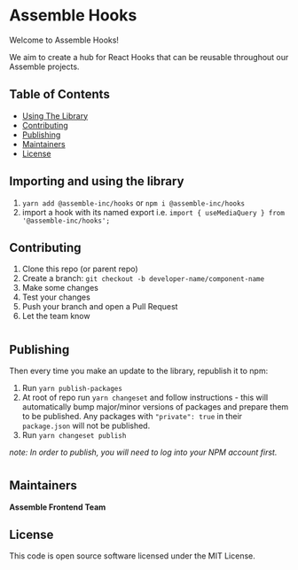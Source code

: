 # **Assemble Hooks**

Welcome to Assemble Hooks!

We aim to create a hub for React Hooks that can be reusable throughout our Assemble projects.

## Table of Contents

- [Using The Library](#usage)
- [Contributing](#contributing)
- [Publishing](#publishing)
- [Maintainers](#maintainers)
- [License](#license)

## Importing and using the library <a id='usage'></a>
1. `yarn add @assemble-inc/hooks` or `npm i @assemble-inc/hooks`
2. import a hook with its named export i.e. `import { useMediaQuery } from '@assemble-inc/hooks';`

## Contributing <a id='contributing'></a>

1. Clone this repo (or parent repo)
2. Create a branch: `git checkout -b developer-name/component-name`
3. Make some changes
4. Test your changes
5. Push your branch and open a Pull Request
6. Let the team know
#
## Publishing <a id='publishing'></a>

Then every time you make an update to the library, republish it to npm:

1. Run `yarn publish-packages`
2. At root of repo run `yarn changeset` and follow instructions - this will automatically bump major/minor versions of packages and prepare them to be published. Any packages with `"private": true` in their `package.json` will not be published.
3. Run `yarn changeset publish`

_note: In order to publish, you will need to log into your NPM account first._
#
## Maintainers<a id="maintainers"></a>

**Assemble Frontend Team**

## License <a id='license'></a>

This code is open source software licensed under the MIT License.
